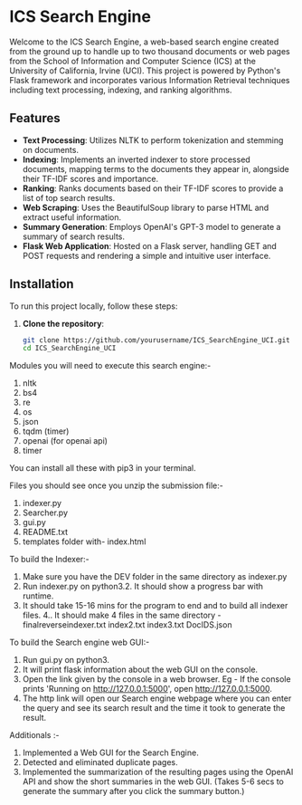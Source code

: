 # ICS Search Engine

Welcome to the ICS Search Engine, a web-based search engine created from the ground up to handle up to two thousand documents or web pages from the School of Information and Computer Science (ICS) at the University of California, Irvine (UCI). This project is powered by Python's Flask framework and incorporates various Information Retrieval techniques including text processing, indexing, and ranking algorithms.

## Features

- **Text Processing**: Utilizes NLTK to perform tokenization and stemming on documents.
- **Indexing**: Implements an inverted indexer to store processed documents, mapping terms to the documents they appear in, alongside their TF-IDF scores and importance.
- **Ranking**: Ranks documents based on their TF-IDF scores to provide a list of top search results.
- **Web Scraping**: Uses the BeautifulSoup library to parse HTML and extract useful information.
- **Summary Generation**: Employs OpenAI's GPT-3 model to generate a summary of search results.
- **Flask Web Application**: Hosted on a Flask server, handling GET and POST requests and rendering a simple and intuitive user interface.

## Installation

To run this project locally, follow these steps:

1. **Clone the repository**:
   ```bash
   git clone https://github.com/yourusername/ICS_SearchEngine_UCI.git
   cd ICS_SearchEngine_UCI

Modules you will need to execute this search engine:-
1. nltk
2. bs4
3. re
4. os
5. json
6. tqdm (timer)
7. openai (for openai api)
8. timer

You can install all these with pip3  in your terminal.

Files you should see once you unzip the submission file:-
1. indexer.py
2. Searcher.py
3. gui.py
4. README.txt
5. templates folder with-
                index.html

To build the Indexer:-
1. Make sure you have the DEV folder in the same directory as indexer.py
2. Run indexer.py on python3.2. It should show a progress bar with runtime.
3. It should take 15-16 mins for the program to end and to build all indexer files.
4.. It should make 4 files in the same directory - 
                    finalreverseindexer.txt
                    index2.txt
                    index3.txt
                    DocIDS.json


To build the Search engine web GUI:-
1. Run gui.py on python3.
2. It will print flask information about the web GUI on the console.
3. Open the link given by the console in a web browser. Eg - If the console prints 'Running on http://127.0.0.1:5000', open http://127.0.0.1:5000. 
4. The http link will open our Search engine webpage where you can enter the query and see its search result and the time it took to generate the result.


Additionals :-
1. Implemented a Web GUI for the Search Engine.
2. Detected and eliminated duplicate pages.
3. Implemented the summarization of the resulting pages using the OpenAI API and show the short summaries in the web GUI. (Takes 5-6 secs to generate the summary after you click the summary button.)

